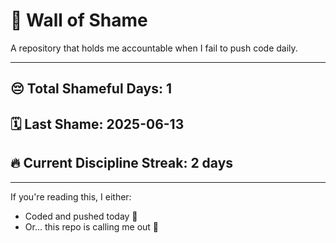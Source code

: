 # 🧱 Wall of Shame

A repository that holds me accountable when I fail to push code daily.

---

## 😔 Total Shameful Days: **1**
## 🗓️ Last Shame: **2025-06-13**
## 🔥 Current Discipline Streak: **2 days**

---

If you're reading this, I either:
- Coded and pushed today 💪
- Or... this repo is calling me out 😤
